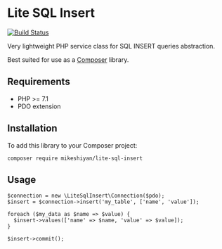 # Lite SQL Insert

[![Build Status](https://travis-ci.org/mikeshiyan/lite-sql-insert.svg?branch=master)](https://travis-ci.org/mikeshiyan/lite-sql-insert)

Very lightweight PHP service class for SQL INSERT queries abstraction.

Best suited for use as a [Composer](https://getcomposer.org) library.

## Requirements

* PHP >= 7.1
* PDO extension

## Installation

To add this library to your Composer project:
```
composer require mikeshiyan/lite-sql-insert
```

## Usage

```
$connection = new \LiteSqlInsert\Connection($pdo);
$insert = $connection->insert('my_table', ['name', 'value']);

foreach ($my_data as $name => $value) {
  $insert->values(['name' => $name, 'value' => $value]);
}

$insert->commit();
```
